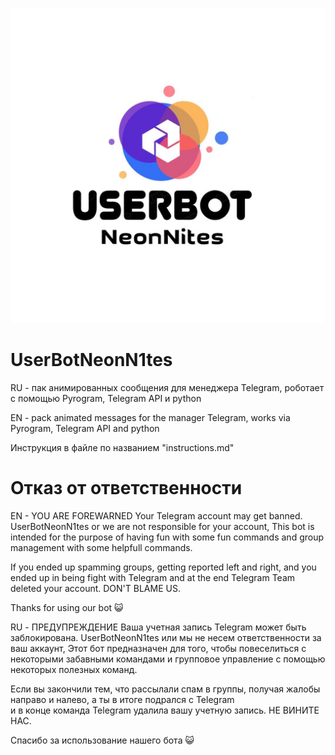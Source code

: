 ![This is an image](https://github.com/NeonN1tes/userbotNeonN1tes/blob/main/IMG_20220306_003728_724.jpg)
# UserBotNeonN1tes
RU - пак  анимированных сообщения для менеджера Telegram, роботает
с помощью Pyrogram, Telegram API и python

EN - pack animated messages for the manager Telegram, works
via Pyrogram, Telegram API and python

Инструкция в файле по названием "instructions.md"

# Отказ от ответственности
EN - YOU ARE FOREWARNED
Your Telegram account may get banned.   
UserBotNeonN1tes or we are not responsible for your account, 
This bot is intended for the purpose of having fun with some fun commands 
and group management with some helpfull commands.

If  you ended up spamming groups, getting reported left and right, 
and you ended up in being fight with Telegram 
and at the end Telegram Team deleted your account. DON'T BLAME US.

Thanks for using our bot 😺

RU - ПРЕДУПРЕЖДЕНИЕ
Ваша учетная запись Telegram может быть заблокирована.
UserBotNeonN1tes или мы не несем ответственности за ваш аккаунт,
Этот бот предназначен для того, чтобы повеселиться с некоторыми забавными командами 
и групповое управление с помощью некоторых полезных команд.

Если вы закончили тем, что рассылали спам в группы, получая жалобы направо и налево,
а ты в итоге подрался с Telegram  
и в конце команда Telegram удалила вашу учетную запись. НЕ ВИНИТЕ НАС.

Спасибо за использование нашего бота 😺
